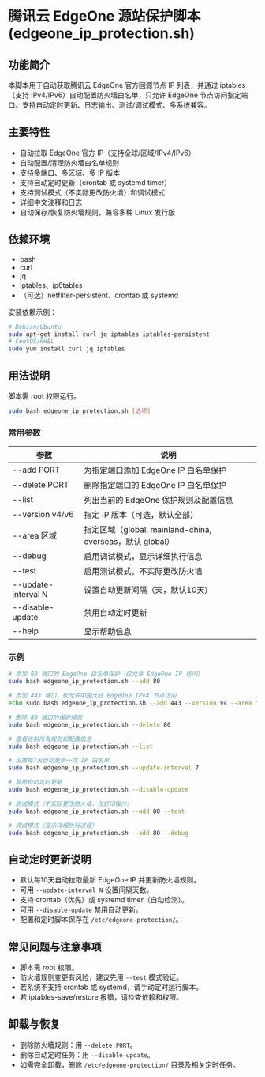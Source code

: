 # 腾讯云 EdgeOne 源站保护脚本 (edgeone_ip_protection.sh)

## 功能简介
本脚本用于自动获取腾讯云 EdgeOne 官方回源节点 IP 列表，并通过 iptables（支持 IPv4/IPv6）自动配置防火墙白名单，只允许 EdgeOne 节点访问指定端口。支持自动定时更新、日志输出、测试/调试模式、多系统兼容。

## 主要特性
- 自动拉取 EdgeOne 官方 IP（支持全球/区域/IPv4/IPv6）
- 自动配置/清理防火墙白名单规则
- 支持多端口、多区域、多 IP 版本
- 支持自动定时更新（crontab 或 systemd timer）
- 支持测试模式（不实际更改防火墙）和调试模式
- 详细中文注释和日志
- 自动保存/恢复防火墙规则，兼容多种 Linux 发行版

## 依赖环境
- bash
- curl
- jq
- iptables、ip6tables
- （可选）netfilter-persistent、crontab 或 systemd

安装依赖示例：
```bash
# Debian/Ubuntu
sudo apt-get install curl jq iptables iptables-persistent
# CentOS/RHEL
sudo yum install curl jq iptables
```

## 用法说明
脚本需 root 权限运行。

```bash
sudo bash edgeone_ip_protection.sh [选项]
```

### 常用参数
| 参数 | 说明 |
|------|------|
| --add PORT | 为指定端口添加 EdgeOne IP 白名单保护 |
| --delete PORT | 删除指定端口的 EdgeOne IP 白名单保护 |
| --list | 列出当前的 EdgeOne 保护规则及配置信息 |
| --version v4/v6 | 指定 IP 版本（可选，默认全部）|
| --area 区域 | 指定区域（global, mainland-china, overseas，默认 global）|
| --debug | 启用调试模式，显示详细执行信息 |
| --test | 启用测试模式，不实际更改防火墙 |
| --update-interval N | 设置自动更新间隔（天，默认10天）|
| --disable-update | 禁用自动定时更新 |
| --help | 显示帮助信息 |

### 示例
```bash
# 添加 80 端口的 EdgeOne 白名单保护（仅允许 EdgeOne IP 访问）
sudo bash edgeone_ip_protection.sh --add 80

# 添加 443 端口，仅允许中国大陆 EdgeOne IPv4 节点访问
echo sudo bash edgeone_ip_protection.sh --add 443 --version v4 --area mainland-china

# 删除 80 端口的保护规则
sudo bash edgeone_ip_protection.sh --delete 80

# 查看当前所有规则和配置信息
sudo bash edgeone_ip_protection.sh --list

# 设置每7天自动更新一次 IP 白名单
sudo bash edgeone_ip_protection.sh --update-interval 7

# 禁用自动定时更新
sudo bash edgeone_ip_protection.sh --disable-update

# 测试模式（不实际更改防火墙，仅打印操作）
sudo bash edgeone_ip_protection.sh --add 80 --test

# 调试模式（显示详细执行过程）
sudo bash edgeone_ip_protection.sh --add 80 --debug
```

## 自动定时更新说明
- 默认每10天自动拉取最新 EdgeOne IP 并更新防火墙规则。
- 可用 `--update-interval N` 设置间隔天数。
- 支持 crontab（优先）或 systemd timer（自动检测）。
- 可用 `--disable-update` 禁用自动更新。
- 配置和定时脚本保存在 `/etc/edgeone-protection/`。

## 常见问题与注意事项
- 脚本需 root 权限。
- 防火墙规则变更有风险，建议先用 `--test` 模式验证。
- 若系统不支持 crontab 或 systemd，请手动定时运行脚本。
- 若 iptables-save/restore 报错，请检查依赖和权限。

## 卸载与恢复
- 删除防火墙规则：用 `--delete PORT`。
- 删除自动定时任务：用 `--disable-update`。
- 如需完全卸载，删除 `/etc/edgeone-protection/` 目录及相关定时任务。

